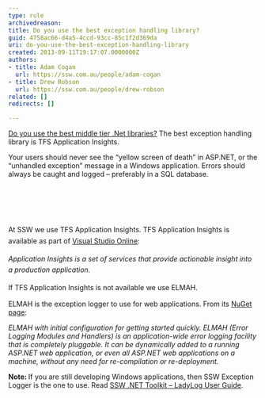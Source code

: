 ```yaml
---
type: rule
archivedreason: 
title: Do you use the best exception handling library?
guid: 4758ac66-d4a5-4ccd-93cc-85c1f2d369da
uri: do-you-use-the-best-exception-handling-library
created: 2013-09-11T19:17:07.0000000Z
authors:
- title: Adam Cogan
  url: https://ssw.com.au/people/adam-cogan
- title: Drew Robson
  url: https://ssw.com.au/people/drew-robson
related: []
redirects: []

---
```



<p>​<a href="/SoftwareDevelopment/RulesForErrorHandling/Pages/use-the-best-exception-handling-framework.aspx">Do&#160;you use the best middle tier .Net libraries?</a>&#160;The best exception handling library is TFS&#160;Application Insights​.</p><p>Your users should never see the “yellow screen of death” in ASP.NET, or the “unhandled exception” message in a Windows application. Errors should always be caught and logged – preferably in a SQL database.</p><p><br></p>
<br><excerpt class='endintro'></excerpt><br>
<p>​<span style="line-height&#58;1.6;">At SSW we use TFS Application Insights.&#160;TFS Application Insights is available as part of&#160;<a href="http&#58;//msdn.microsoft.com/en-us/library/dn481095.aspx">Visual Studio Online​</a>&#58;</span></p><p class="greyBox">​ 
   <span style="line-height&#58;1.6;"></span>
   <span style="line-height&#58;1.6;"><em>Application Insights is a set of services that provide actionable insight into a production application.&#160;</em></span>​</p> 
<p style="line-height&#58;20px;">If TFS Application Insights&#160;is not available we use ELMAH.</p><p> 
   <span class="s1">ELMAH is the exception logger to use for web applications. From its 
      <span class="s2"> 
         <a href="https&#58;//www.nuget.org/packages/ELMAH">NuGet page</a>&#58;</span></span></p><p class="greyBox">
   <em>ELMAH with initial configuration for getting started quickly. ELMAH (Error Logging Modules and Handlers) is an application-wide error logging facility that is completely pluggable. It can be dynamically added to a running ASP.NET web application, or even all ASP.NET web applications on a machine, without any need for re-compilation or re-deployment.</em></p><p> 
   <strong>Note&#58; </strong>If you are still developing Windows applications, then SSW Exception Logger is the one to use. Read 
   <a href="http&#58;//www.ssw.com.au/ssw/NetToolKit/04ExceptionReporter.aspx">SSW .NET Toolkit – LadyLog User Guide</a>.</p>


